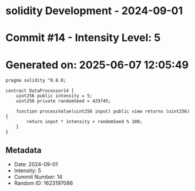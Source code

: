 ﻿# solidity Development - 2024-09-01
# Commit #14 - Intensity Level: 5
# Generated on: 2025-06-07 12:05:49
```solidity
pragma solidity ^0.8.0;

contract DataProcessor14 {
    uint256 public intensity = 5;
    uint256 private randomSeed = 429745;

    function processValue(uint256 input) public view returns (uint256) {
        return input * intensity + randomSeed % 100;
    }
}
```
## Metadata
- Date: 2024-09-01
- Intensity: 5
- Commit Number: 14
- Random ID: 1623197086
